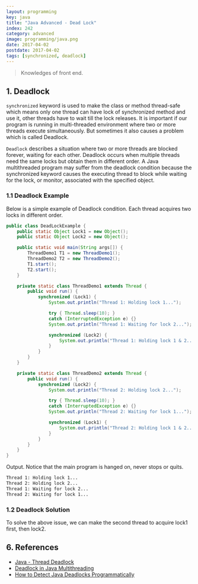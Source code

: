 ```yaml
---
layout: programming
key: java
title: "Java Advanced - Dead Lock"
index: 242
category: advanced
image: programming/java.png
date: 2017-04-02
postdate: 2017-04-02
tags: [synchronized, deadlock]
---
```


> Knowledges of front end.

## 1. Deadlock
`synchronized` keyword is used to make the class or method thread-safe which means only one thread can have lock of synchronized method and use it, other threads have to wait till the lock releases. It is important if our program is running in multi-threaded environment where two or more threads execute simultaneously. But sometimes it also causes a problem which is called Deadlock.

`Deadlock` describes a situation where two or more threads are blocked forever, waiting for each other. Deadlock occurs when multiple threads need the same locks but obtain them in different order. A Java multithreaded program may suffer from the deadlock condition because the synchronized keyword causes the executing thread to block while waiting for the lock, or monitor, associated with the specified object.

### 1.1 Deadlock Example
Below is a simple example of Deadlock condition. Each thread acquires two locks in different order.
```java
public class DeadLockExample {
    public static Object Lock1 = new Object();
    public static Object Lock2 = new Object();

    public static void main(String args[]) {
        ThreadDemo1 T1 = new ThreadDemo1();
        ThreadDemo2 T2 = new ThreadDemo2();
        T1.start();
        T2.start();
    }

    private static class ThreadDemo1 extends Thread {
        public void run() {
            synchronized (Lock1) {
                System.out.println("Thread 1: Holding lock 1...");

                try { Thread.sleep(10); }
                catch (InterruptedException e) {}
                System.out.println("Thread 1: Waiting for lock 2...");

                synchronized (Lock2) {
                    System.out.println("Thread 1: Holding lock 1 & 2...");
                }
            }
        }
    }

    private static class ThreadDemo2 extends Thread {
        public void run() {
            synchronized (Lock2) {
                System.out.println("Thread 2: Holding lock 2...");

                try { Thread.sleep(10); }
                catch (InterruptedException e) {}
                System.out.println("Thread 2: Waiting for lock 1...");

                synchronized (Lock1) {
                    System.out.println("Thread 2: Holding lock 1 & 2...");
                }
            }
        }
    }
}
```
Output. Notice that the main program is hanged on, never stops or quits.
```sh
Thread 1: Holding lock 1...
Thread 2: Holding lock 2...
Thread 1: Waiting for lock 2...
Thread 2: Waiting for lock 1...
```

### 1.2 Deadlock Solution
To solve the above issue, we can make the second thread to acquire lock1 first, then lock2.


## 6. References
* [Java - Thread Deadlock](https://www.tutorialspoint.com/java/java_thread_deadlock.htm)
* [Deadlock in Java Multithreading](https://www.geeksforgeeks.org/deadlock-in-java-multithreading/)
* [How to Detect Java Deadlocks Programmatically](https://dzone.com/articles/how-detect-java-deadlocks)

